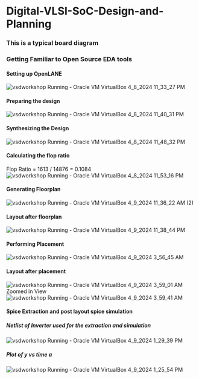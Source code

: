 # Digital-VLSI-SoC-Design-and-Planning
### This is a typical board diagram

### Getting Familiar to Open Source EDA tools
#### Setting up OpenLANE
![vsdworkshop  Running  - Oracle VM VirtualBox 4_8_2024 11_33_27 PM](https://github.com/ppattanaik/Digital-VLSI-SoC-Design-and-Planning/assets/63561037/9801eedc-9eb4-4bd2-9e30-093eb4d4fcb2)
#### Preparing the design
![vsdworkshop  Running  - Oracle VM VirtualBox 4_8_2024 11_40_31 PM](https://github.com/ppattanaik/Digital-VLSI-SoC-Design-and-Planning/assets/63561037/b2a49ac2-0a51-4907-81e0-3276b7dd76d1)
#### Synthesizing the Design
![vsdworkshop  Running  - Oracle VM VirtualBox 4_8_2024 11_48_32 PM](https://github.com/ppattanaik/Digital-VLSI-SoC-Design-and-Planning/assets/63561037/0f58ae08-bb7e-41e2-b43b-3fd9781134a8)
#### Calculating the flop ratio
Flop Ratio = 1613 / 14876 = 0.1084
![vsdworkshop  Running  - Oracle VM VirtualBox 4_8_2024 11_53_16 PM](https://github.com/ppattanaik/Digital-VLSI-SoC-Design-and-Planning/assets/63561037/748d8158-b3b2-4a7f-9cfe-70c34974c681)
#### Generating Floorplan
![vsdworkshop  Running  - Oracle VM VirtualBox 4_9_2024 11_36_22 AM (2)](https://github.com/ppattanaik/Digital-VLSI-SoC-Design-and-Planning/assets/63561037/5110af83-5f36-44c3-bb02-7ac0cd6a4b2e)
#### Layout after floorplan
![vsdworkshop  Running  - Oracle VM VirtualBox 4_9_2024 11_38_44 PM](https://github.com/ppattanaik/Digital-VLSI-SoC-Design-and-Planning/assets/63561037/777b4d3c-67c1-4f56-a8a4-8b6b5761a2b4)
#### Performing Placement
![vsdworkshop  Running  - Oracle VM VirtualBox 4_9_2024 3_56_45 AM](https://github.com/ppattanaik/Digital-VLSI-SoC-Design-and-Planning/assets/63561037/35e33531-a353-41c0-b2aa-8d32fd382a89)
#### Layout after placement
![vsdworkshop  Running  - Oracle VM VirtualBox 4_9_2024 3_59_01 AM](https://github.com/ppattanaik/Digital-VLSI-SoC-Design-and-Planning/assets/63561037/489bd1ea-1dfa-4499-b5c9-83dfc80ec70f)
Zoomed in View
![vsdworkshop  Running  - Oracle VM VirtualBox 4_9_2024 3_59_41 AM](https://github.com/ppattanaik/Digital-VLSI-SoC-Design-and-Planning/assets/63561037/91904796-afab-4405-8fb5-e0fea2dea828)
#### Spice Extraction and post layout spice simulation
##### Netlist of Inverter used for the extraction and simulation
![vsdworkshop  Running  - Oracle VM VirtualBox 4_9_2024 1_29_39 PM](https://github.com/ppattanaik/Digital-VLSI-SoC-Design-and-Planning/assets/63561037/29ee8486-0010-4ee7-ba00-d5eeb53742df)
##### Plot of y vs time a
![vsdworkshop  Running  - Oracle VM VirtualBox 4_9_2024 1_25_54 PM](https://github.com/ppattanaik/Digital-VLSI-SoC-Design-and-Planning/assets/63561037/af6275a3-1c6b-4ea2-941b-e5b915de5c55)


